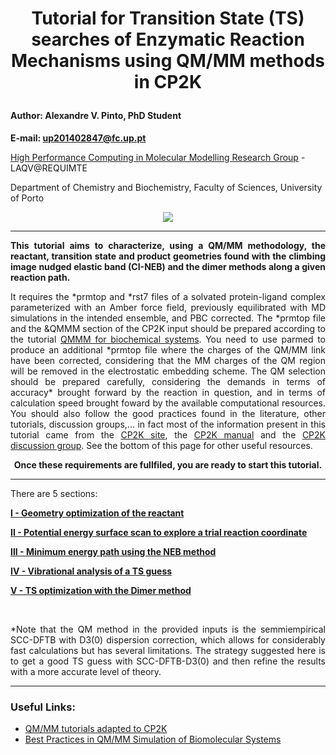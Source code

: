 # <p align="center"> Tutorial for Transition State (TS) searches of Enzymatic Reaction Mechanisms using QM/MM methods in CP2K </p>

#### Author: Alexandre V. Pinto, PhD Student

**E-mail: up201402847@fc.up.pt**

<a href="https://laqv.requimte.pt/research/research-groups/407-high_performance_computing_in_molecular_modelling" target="_blank">High Performance Computing in Molecular Modelling Research Group</a> - LAQV@REQUIMTE

Department of Chemistry and Biochemistry, Faculty of Sciences, University of Porto

<div align="center">
    <img src="TUT.png">
</div>

---

**<p align="justify">This tutorial aims to characterize, using a QM/MM methodology, the reactant, transition state and product geometries found with the climbing image nudged elastic band (CI-NEB) and the dimer methods along a given reaction path.</p>**

<p align="justify"> It requires the *prmtop and *rst7 files of a solvated protein-ligand complex parameterized with an Amber force field, previously equilibrated with MD simulations in the intended ensemble, and PBC corrected. The *prmtop file and the &QMMM section of the CP2K input should be prepared according to the tutorial <a href="https://www.cp2k.org/howto:biochem_qmmm" target="_blank">QMMM for biochemical systems</a>. You need to use parmed to produce an additional *prmtop file where the charges of the QM/MM link have been corrected, considering that the MM charges of the QM region will be removed in the electrostatic embedding scheme. The QM selection should be prepared carefully, considering the demands in terms of accuracy* brought forward by the reaction in question, and in terms of calculation speed brought foward by the available computational resources. You should also follow the good practices found in the literature, other tutorials, discussion groups,... in fact most of the information present in this tutorial came from the <a href="https://www.cp2k.org/" target="_blank">CP2K site</a>, the <a href="https://manual.cp2k.org/" target="_blank">CP2K manual</a> and the <a href="https://groups.google.com/g/cp2k" target="_blank">CP2K discussion group</a>. See the bottom of this page for other useful resources. </p>

**<p align="center"> Once these requirements are fullfiled, you are ready to start this tutorial. </p>**

---

There are 5 sections:

[**I - Geometry optimization of the reactant**](enzyme_TS_cp2k_I.md)

[**II - Potential energy surface scan to explore a trial reaction coordinate**](enzyme_TS_cp2k_II.md)

[**III - Minimum energy path using the NEB method**](enzyme_TS_cp2k_III.md)

[**IV - Vibrational analysis of a TS guess**](enzyme_TS_cp2k_IV.md)

[**V - TS optimization with the Dimer method**](enzyme_TS_cp2k_V.md)



<br/>

<p align="justify">*Note that the QM method in the provided inputs is the semmiempirical SCC-DFTB with D3(0) dispersion correction, which allows for considerably fast calculations but has several limitations. The strategy suggested here is to get a good TS guess with SCC-DFTB-D3(0) and then refine the results with a more accurate level of theory.</p>

---


### Useful Links:

- <a href="https://github.com/bioexcel/cp2K_qmmm_tutorials_for_biological_simulations" target="_blank">QM/MM tutorials adapted to CP2K</a>
- <a href="https://docs.bioexcel.eu/qmmm_simulation_bpg/en/main/index.html" target="_blank">Best Practices in QM/MM Simulation of Biomolecular Systems</a>

